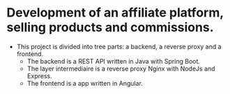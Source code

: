 # Development of an affiliate platform, selling products and commissions.

 - This project is divided into tree parts: a backend, a reverse proxy and a frontend.
    - The backend is a REST API written in Java with Spring Boot.
    - The layer intermediaire is a reverse proxy Nginx with NodeJs and Express.
    - The frontend is a app written in Angular.